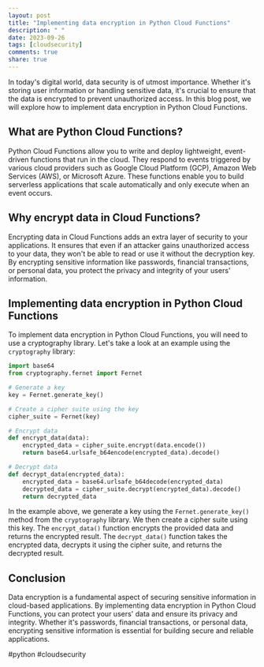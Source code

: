 ```yaml
---
layout: post
title: "Implementing data encryption in Python Cloud Functions"
description: " "
date: 2023-09-26
tags: [cloudsecurity]
comments: true
share: true
---
```


In today's digital world, data security is of utmost importance. Whether it's storing user information or handling sensitive data, it's crucial to ensure that the data is encrypted to prevent unauthorized access. In this blog post, we will explore how to implement data encryption in Python Cloud Functions.

## What are Python Cloud Functions?

Python Cloud Functions allow you to write and deploy lightweight, event-driven functions that run in the cloud. They respond to events triggered by various cloud providers such as Google Cloud Platform (GCP), Amazon Web Services (AWS), or Microsoft Azure. These functions enable you to build serverless applications that scale automatically and only execute when an event occurs.

## Why encrypt data in Cloud Functions?

Encrypting data in Cloud Functions adds an extra layer of security to your applications. It ensures that even if an attacker gains unauthorized access to your data, they won't be able to read or use it without the decryption key. By encrypting sensitive information like passwords, financial transactions, or personal data, you protect the privacy and integrity of your users' information.

## Implementing data encryption in Python Cloud Functions

To implement data encryption in Python Cloud Functions, you will need to use a cryptography library. Let's take a look at an example using the `cryptography` library:

```python
import base64
from cryptography.fernet import Fernet

# Generate a key
key = Fernet.generate_key()

# Create a cipher suite using the key
cipher_suite = Fernet(key)

# Encrypt data
def encrypt_data(data):
    encrypted_data = cipher_suite.encrypt(data.encode())
    return base64.urlsafe_b64encode(encrypted_data).decode()

# Decrypt data
def decrypt_data(encrypted_data):
    encrypted_data = base64.urlsafe_b64decode(encrypted_data)
    decrypted_data = cipher_suite.decrypt(encrypted_data).decode()
    return decrypted_data
```

In the example above, we generate a key using the `Fernet.generate_key()` method from the `cryptography` library. We then create a cipher suite using this key. The `encrypt_data()` function encrypts the provided data and returns the encrypted result. The `decrypt_data()` function takes the encrypted data, decrypts it using the cipher suite, and returns the decrypted result.

## Conclusion

Data encryption is a fundamental aspect of securing sensitive information in cloud-based applications. By implementing data encryption in Python Cloud Functions, you can protect your users' data and ensure its privacy and integrity. Whether it's passwords, financial transactions, or personal data, encrypting sensitive information is essential for building secure and reliable applications.

#python #cloudsecurity